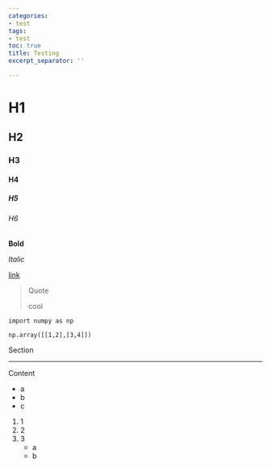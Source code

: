 ```yaml
---
categories:
- test
tags:
- test
toc: true
title: Testing
excerpt_separator: ''

---
```

# H1

## H2

### H3

#### H4

##### H5

###### H6

**Bold**

_Italic_

[link](http://www.example.com "a link")

> Quote
>
> cool

    import numpy as np
    
    np.array([[1,2],[3,4]])

Section

***

Content

* a
* b
* c

1. 1
2. 2
3. 3
   * a
   * b